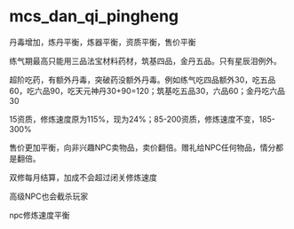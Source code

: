 # mcs_dan_qi_pingheng

丹毒增加，炼丹平衡，炼器平衡，资质平衡，售价平衡

练气期最高只能用三品法宝材料药材，筑基四品，金丹五品。只有星辰泪例外。

超阶吃药，有额外丹毒，突破药没额外丹毒。例如练气吃四品额外30，吃五品60，吃六品90，吃天元神丹30+90=120；筑基吃五品30，六品60；金丹吃六品30

15资质，修炼速度原为115%，现为24%；85-200资质，修炼速度不变，185-300%

售价更加平衡，向非兴趣NPC卖物品，卖价翻倍。赠礼给NPC任何物品，情分都是翻倍。

双修每月结算，加成不会超过闭关修炼速度

高级NPC也会截杀玩家

npc修炼速度平衡